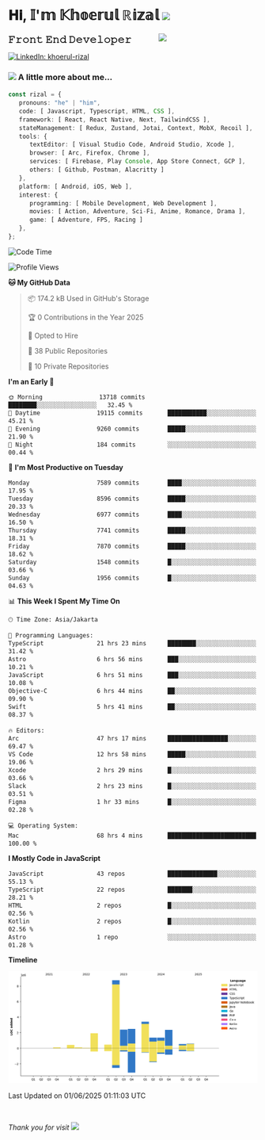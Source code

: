 <h1> 𝐇𝐢, 𝕀'𝕞 𝕂𝕙𝕠𝕖𝕣𝕦𝕝 ℝ𝕚𝕫𝕒𝕝 <img src="https://media.giphy.com/media/mGcNjsfWAjY5AEZNw6/giphy.gif" width="50"></h1>
<img align='right' src="https://media.giphy.com/media/v1.Y2lkPTc5MGI3NjExOWI2ajR2NGJubzBsZHFuaHMwajRrcDNsNXJwOG8yb3F0NjhkNXF4OSZlcD12MV9pbnRlcm5hbF9naWZfYnlfaWQmY3Q9cw/fkZukR450RQ1qnGaq9/giphy.gif" width="200">
<strong style="font-size:20px;">𝙵𝚛𝚘𝚗𝚝 𝙴𝚗𝚍 𝙳𝚎𝚟𝚎𝚕𝚘𝚙𝚎𝚛</strong>
</p></em>

[![LinkedIn: khoerul-rizal](https://img.shields.io/badge/khoerul--rizal-blue?style=flat-square&logo=Linkedin&logoColor=white&link=https://www.linkedin.com/in/khoerul-rizal/)](https://www.linkedin.com/in/khoerul-rizal/)

### <img src="https://media.giphy.com/media/VgCDAzcKvsR6OM0uWg/giphy.gif" width="50"> A little more about me...

```typescript
const rizal = {
   pronouns: "he" | "him",
   code: [ Javascript, Typescript, HTML, CSS ],
   framework: [ React, React Native, Next, TailwindCSS ],
   stateManagement: [ Redux, Zustand, Jotai, Context, MobX, Recoil ],
   tools: {
      textEditor: [ Visual Studio Code, Android Studio, Xcode ],
      browser: [ Arc, Firefox, Chrome ],
      services: [ Firebase, Play Console, App Store Connect, GCP ],
      others: [ Github, Postman, Alacritty ]
   },
   platform: [ Android, iOS, Web ],
   interest: {
      programming: [ Mobile Development, Web Development ],
      movies: [ Action, Adventure, Sci-Fi, Anime, Romance, Drama ],
      game: [ Adventure, FPS, Racing ]
   },
};
```

<!--START_SECTION:waka-->
![Code Time](http://img.shields.io/badge/Code%20Time-2%2C953%20hrs%206%20mins-blue)

![Profile Views](http://img.shields.io/badge/Profile%20Views-0-blue)

**🐱 My GitHub Data** 

> 📦 174.2 kB Used in GitHub's Storage 
 > 
> 🏆 0 Contributions in the Year 2025
 > 
> 💼 Opted to Hire
 > 
> 📜 38 Public Repositories 
 > 
> 🔑 10 Private Repositories 
 > 
**I'm an Early 🐤** 

```text
🌞 Morning                13718 commits       ████████░░░░░░░░░░░░░░░░░   32.45 % 
🌆 Daytime                19115 commits       ███████████░░░░░░░░░░░░░░   45.21 % 
🌃 Evening                9260 commits        █████░░░░░░░░░░░░░░░░░░░░   21.90 % 
🌙 Night                  184 commits         ░░░░░░░░░░░░░░░░░░░░░░░░░   00.44 % 
```
📅 **I'm Most Productive on Tuesday** 

```text
Monday                   7589 commits        ████░░░░░░░░░░░░░░░░░░░░░   17.95 % 
Tuesday                  8596 commits        █████░░░░░░░░░░░░░░░░░░░░   20.33 % 
Wednesday                6977 commits        ████░░░░░░░░░░░░░░░░░░░░░   16.50 % 
Thursday                 7741 commits        █████░░░░░░░░░░░░░░░░░░░░   18.31 % 
Friday                   7870 commits        █████░░░░░░░░░░░░░░░░░░░░   18.62 % 
Saturday                 1548 commits        █░░░░░░░░░░░░░░░░░░░░░░░░   03.66 % 
Sunday                   1956 commits        █░░░░░░░░░░░░░░░░░░░░░░░░   04.63 % 
```


📊 **This Week I Spent My Time On** 

```text
🕑︎ Time Zone: Asia/Jakarta

💬 Programming Languages: 
TypeScript               21 hrs 23 mins      ████████░░░░░░░░░░░░░░░░░   31.42 % 
Astro                    6 hrs 56 mins       ███░░░░░░░░░░░░░░░░░░░░░░   10.21 % 
JavaScript               6 hrs 51 mins       ███░░░░░░░░░░░░░░░░░░░░░░   10.08 % 
Objective-C              6 hrs 44 mins       ██░░░░░░░░░░░░░░░░░░░░░░░   09.90 % 
Swift                    5 hrs 41 mins       ██░░░░░░░░░░░░░░░░░░░░░░░   08.37 % 

🔥 Editors: 
Arc                      47 hrs 17 mins      █████████████████░░░░░░░░   69.47 % 
VS Code                  12 hrs 58 mins      █████░░░░░░░░░░░░░░░░░░░░   19.06 % 
Xcode                    2 hrs 29 mins       █░░░░░░░░░░░░░░░░░░░░░░░░   03.66 % 
Slack                    2 hrs 23 mins       █░░░░░░░░░░░░░░░░░░░░░░░░   03.51 % 
Figma                    1 hr 33 mins        █░░░░░░░░░░░░░░░░░░░░░░░░   02.28 % 

💻 Operating System: 
Mac                      68 hrs 4 mins       █████████████████████████   100.00 % 
```

**I Mostly Code in JavaScript** 

```text
JavaScript               43 repos            ██████████████░░░░░░░░░░░   55.13 % 
TypeScript               22 repos            ███████░░░░░░░░░░░░░░░░░░   28.21 % 
HTML                     2 repos             █░░░░░░░░░░░░░░░░░░░░░░░░   02.56 % 
Kotlin                   2 repos             █░░░░░░░░░░░░░░░░░░░░░░░░   02.56 % 
Astro                    1 repo              ░░░░░░░░░░░░░░░░░░░░░░░░░   01.28 % 
```



**Timeline**

![Lines of Code chart](https://raw.githubusercontent.com/khoerulrizal/khoerulrizal/main/assets/bar_graph.png)


 Last Updated on 01/06/2025 01:11:03 UTC
<!--END_SECTION:waka-->
</details>
<br/>

<em>Thank you for visit</em> <img src="https://media.giphy.com/media/v1.Y2lkPTc5MGI3NjExcHdvNm1qZWtjaGw0ZjdwM3Z3NnY2dHlueTVuODBta2FiY20wM2YybSZlcD12MV9pbnRlcm5hbF9naWZfYnlfaWQmY3Q9cw/tV25tpdKqdFa9x81k2/giphy.gif" width="40">

